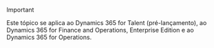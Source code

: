 > [!IMPORTANT]
> Este tópico se aplica ao Dynamics 365 for Talent (pré-lançamento), ao Dynamics 365 for Finance and Operations, Enterprise Edition e ao Dynamics 365 for Operations. 
